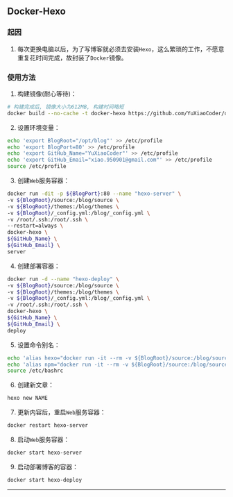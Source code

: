 ## Docker-Hexo

### 起因

1. 每次更换电脑以后，为了写博客就必须去安装`Hexo`，这么繁琐的工作，不愿意重复花时间完成，故封装了`Docker`镜像。

### 使用方法

1. 构建镜像(耐心等待)：

```bash
# 构建完成后, 镜像大小为612MB, 构建时间略短
docker build --no-cache -t docker-hexo https://github.com/YuXiaoCoder/docker-hexo.git#centos-hexo
```

2. 设置环境变量：

```bash
echo 'export BlogRoot="/opt/blog"' >> /etc/profile
echo 'export BlogPort=80' >> /etc/profile
echo 'export GitHub_Name="YuXiaoCoder"' >> /etc/profile
echo 'export GitHub_Email="xiao.950901@gmail.com"' >> /etc/profile
source /etc/profile
```

3. 创建`Web`服务容器：

```bash
docker run -dit -p ${BlogPort}:80 --name "hexo-server" \
-v ${BlogRoot}/source:/blog/source \
-v ${BlogRoot}/themes:/blog/themes \
-v ${BlogRoot}/_config.yml:/blog/_config.yml \
-v /root/.ssh:/root/.ssh \
--restart=always \
docker-hexo \
${GitHub_Name} \
${GitHub_Email} \
server
```

4. 创建部署容器：

```bash
docker run -d --name "hexo-deploy" \
-v ${BlogRoot}/source:/blog/source \
-v ${BlogRoot}/themes:/blog/themes \
-v ${BlogRoot}/_config.yml:/blog/_config.yml \
-v /root/.ssh:/root/.ssh \
docker-hexo \
${GitHub_Name} \
${GitHub_Email} \
deploy
```

5. 设置命令别名：

```bash
echo 'alias hexo="docker run -it --rm -v ${BlogRoot}/source:/blog/source -v ${BlogRoot}/themes:/blog/themes -v ${BlogRoot}/_config.yml:/blog/_config.yml docker-hexo /usr/local/bin/hexo"' >> /etc/bashrc
echo 'alias npm="docker run -it --rm -v ${BlogRoot}/source:/blog/source -v ${BlogRoot}/themes:/blog/themes -v ${BlogRoot}/_config.yml:/blog/_config.yml docker-hexo /usr/local/bin/npm"' >> /etc/bashrc
source /etc/bashrc
```

6. 创建新文章：

```bash
hexo new NAME
```

7. 更新内容后，重启`Web`服务容器：

```bash
docker restart hexo-server
```

8. 启动`Web`服务容器：

```bash
docker start hexo-server
```

9. 启动部署博客的容器：

```bash
docker start hexo-deploy
```

***

